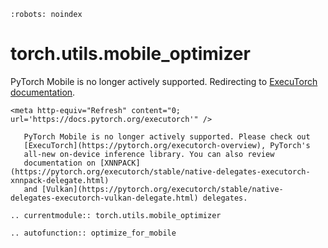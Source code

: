 ```{meta}
:robots: noindex
```
# torch.utils.mobile_optimizer

PyTorch Mobile is no longer actively supported. Redirecting to [ExecuTorch documentation](https://docs.pytorch.org/executorch).

```{raw} html
<meta http-equiv="Refresh" content="0; url='https://docs.pytorch.org/executorch'" />
```

```{warning}
   PyTorch Mobile is no longer actively supported. Please check out
   [ExecuTorch](https://pytorch.org/executorch-overview), PyTorch's
   all-new on-device inference library. You can also review
   documentation on [XNNPACK](https://pytorch.org/executorch/stable/native-delegates-executorch-xnnpack-delegate.html)
   and [Vulkan](https://pytorch.org/executorch/stable/native-delegates-executorch-vulkan-delegate.html) delegates.
```
```{eval-rst}
.. currentmodule:: torch.utils.mobile_optimizer
```
```{eval-rst}
.. autofunction:: optimize_for_mobile
```

